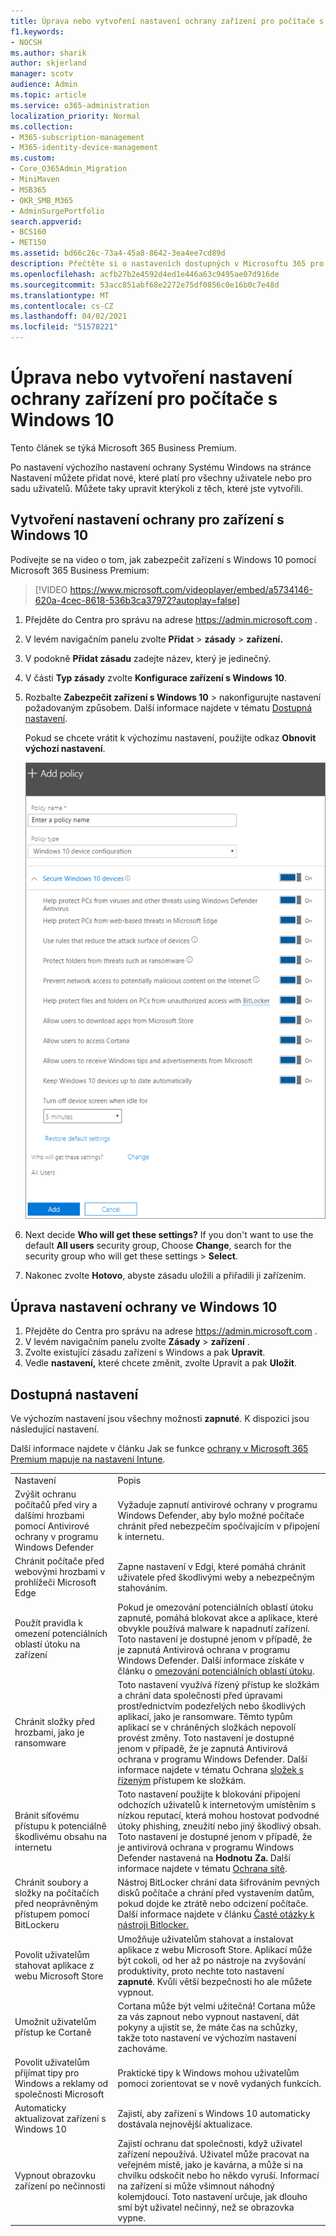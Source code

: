 ```yaml
---
title: Úprava nebo vytvoření nastavení ochrany zařízení pro počítače s Windows 10
f1.keywords:
- NOCSH
ms.author: sharik
author: skjerland
manager: scotv
audience: Admin
ms.topic: article
ms.service: o365-administration
localization_priority: Normal
ms.collection:
- M365-subscription-management
- M365-identity-device-management
ms.custom:
- Core_O365Admin_Migration
- MiniMaven
- MSB365
- OKR_SMB_M365
- AdminSurgePortfolio
search.appverid:
- BCS160
- MET150
ms.assetid: bd66c26c-73a4-45a8-8642-3ea4ee7cd89d
description: Přečtěte si o nastaveních dostupných v Microsoftu 365 pro firmy pro zabezpečení zařízení s Windows 10.
ms.openlocfilehash: acfb27b2e4592d4ed1e446a63c9495ae07d916de
ms.sourcegitcommit: 53acc851abf68e2272e75df0856c0e16b0c7e48d
ms.translationtype: MT
ms.contentlocale: cs-CZ
ms.lasthandoff: 04/02/2021
ms.locfileid: "51578221"
---
```

# <a name="edit-or-create-device-protection-settings-for-windows-10-pcs"></a>Úprava nebo vytvoření nastavení ochrany zařízení pro počítače s Windows 10

Tento článek se týká Microsoft 365 Business Premium.

Po nastavení výchozího nastavení ochrany Systému Windows na stránce Nastavení můžete přidat nové, které platí pro všechny uživatele nebo pro sadu uživatelů. Můžete taky upravit kterýkoli z těch, které jste vytvořili.

## <a name="create-protection-settings-for-windows-10-devices"></a>Vytvoření nastavení ochrany pro zařízení s Windows 10

Podívejte se na video o tom, jak zabezpečit zařízení s Windows 10 pomocí Microsoft 365 Business Premium:
  
> [!VIDEO https://www.microsoft.com/videoplayer/embed/a5734146-620a-4cec-8618-536b3ca37972?autoplay=false]
  
1. Přejděte do Centra pro správu na adrese <a href="https://go.microsoft.com/fwlink/p/?linkid=837890" target="_blank">https://admin.microsoft.com</a> . 
2. V levém navigačním panelu zvolte **Přidat** \> **zásady** \> **zařízení.**
3. V podokně **Přidat zásadu** zadejte název, který je jedinečný. 
4. V části **Typ zásady** zvolte **Konfigurace zařízení s Windows 10**.
5. Rozbalte **Zabezpečit zařízení s Windows 10** \> nakonfigurujte nastavení požadovaným způsobem. Další informace najdete v tématu [Dostupná nastavení](#available-settings). 
    
    Pokud se chcete vrátit k výchozímu nastavení, použijte odkaz **Obnovit výchozí nastavení**. 
    
    ![Add policy pane with Windows 10 Device configuration selected](../media/fa9e2dc2-7eae-4c96-af34-765a1f641ecf.png)
  
6. Next decide **Who will get these settings?** If you don't want to use the default **All users** security group, Choose **Change**, search for the security group who will get these settings \> **Select**.
7. Nakonec zvolte **Hotovo**, abyste zásadu uložili a přiřadili ji zařízením. 

## <a name="edit-windows-10-protection-settings"></a>Úprava nastavení ochrany ve Windows 10
 
1. Přejděte do Centra pro správu na adrese <a href="https://go.microsoft.com/fwlink/p/?linkid=837890" target="_blank">https://admin.microsoft.com</a> .     
2. V levém navigačním panelu zvolte **Zásady** \> **zařízení** .
1. Zvolte existující zásadu zařízení s Windows a pak **Upravit**.
1. Vedle **nastavení,** které chcete změnit, zvolte Upravit a pak **Uložit**.

## <a name="available-settings"></a>Dostupná nastavení

Ve výchozím nastavení jsou všechny možnosti **zapnuté**. K dispozici jsou následující nastavení.
  
Další informace najdete v článku Jak se funkce [ochrany v Microsoft 365 Premium mapuje na nastavení Intune](map-protection-features-to-intune-settings.md). 
  
|||
|:-----|:-----|
|Nastavení  <br/> |Popis  <br/> |
|Zvýšit ochranu počítačů před viry a dalšími hrozbami pomocí Antivirové ochrany v programu Windows Defender  <br/> |Vyžaduje zapnutí antivirové ochrany v programu Windows Defender, aby bylo možné počítače chránit před nebezpečím spočívajícím v připojení k internetu.  <br/> |
|Chránit počítače před webovými hrozbami v prohlížeči Microsoft Edge  <br/> |Zapne nastavení v Edgi, které pomáhá chránit uživatele před škodlivými weby a nebezpečným stahováním.  <br/> |
|Použít pravidla k omezení potenciálních oblastí útoku na zařízení  <br/> |Pokud je omezování potenciálních oblastí útoku zapnuté, pomáhá blokovat akce a aplikace, které obvykle používá malware k napadnutí zařízení. Toto nastavení je dostupné jenom v případě, že je zapnutá Antivirová ochrana v programu Windows Defender. Další informace získáte v článku o [omezování potenciálních oblastí útoku](/windows/security/threat-protection/microsoft-defender-atp/exploit-protection).  <br/> |
|Chránit složky před hrozbami, jako je ransomware  <br/> |Toto nastavení využívá řízený přístup ke složkám a chrání data společnosti před úpravami prostřednictvím podezřelých nebo škodlivých aplikací, jako je ransomware. Těmto typům aplikací se v chráněných složkách nepovolí provést změny. Toto nastavení je dostupné jenom v případě, že je zapnutá Antivirová ochrana v programu Windows Defender. Další informace najdete v tématu Ochrana [složek s řízeným](/mem/configmgr/protect/deploy-use/create-deploy-exploit-guard-policy#bkmk_CFA) přístupem ke složkám.  <br/> |
|Bránit síťovému přístupu k potenciálně škodlivému obsahu na internetu  <br/> |Toto nastavení použijte k blokování připojení odchozích uživatelů k internetovým umístěním s nízkou reputací, která mohou hostovat podvodné útoky phishing, zneužití nebo jiný škodlivý obsah. Toto nastavení je dostupné jenom v případě, že je antivirová ochrana v programu Windows Defender nastavená na **Hodnotu Za.** Další informace najdete v tématu [Ochrana sítě](/windows/security/threat-protection/windows-defender-antivirus/configure-real-time-protection-windows-defender-antivirus).  <br/> |
|Chránit soubory a složky na počítačích před neoprávněným přístupem pomocí BitLockeru  <br/> |Nástroj BitLocker chrání data šifrováním pevných disků počítače a chrání před vystavením datům, pokud dojde ke ztrátě nebo odcizení počítače. Další informace najdete v článku [Časté otázky k nástroji Bitlocker.](/windows/security/information-protection/bitlocker/bitlocker-frequently-asked-questions)  <br/> |
|Povolit uživatelům stahovat aplikace z webu Microsoft Store  <br/> |Umožňuje uživatelům stahovat a instalovat aplikace z webu Microsoft Store. Aplikací může být cokoli, od her až po nástroje na zvyšování produktivity, proto nechte toto nastavení **zapnuté**. Kvůli větší bezpečnosti ho ale můžete vypnout.  <br/> |
|Umožnit uživatelům přístup ke Cortaně  <br/> |Cortana může být velmi užitečná! Cortana může za vás zapnout nebo vypnout nastavení, dát pokyny a ujistit se, že  máte čas na schůzky, takže toto nastavení ve výchozím nastavení zachováme.  <br/> |
|Povolit uživatelům přijímat tipy pro Windows a reklamy od společnosti Microsoft  <br/> |Praktické tipy k Windows mohou uživatelům pomoci zorientovat se v nově vydaných funkcích.  <br/> |
|Automaticky aktualizovat zařízení s Windows 10  <br/> |Zajistí, aby zařízení s Windows 10 automaticky dostávala nejnovější aktualizace.  <br/> |
|Vypnout obrazovku zařízení po nečinnosti  <br/> |Zajistí ochranu dat společnosti, když uživatel zařízení nepoužívá. Uživatel může pracovat na veřejném místě, jako je kavárna, a může si na chvilku odskočit nebo ho někdo vyruší. Informací na zařízení si může všimnout náhodný kolemjdoucí. Toto nastavení určuje, jak dlouho smí být uživatel nečinný, než se obrazovka vypne.  <br/> |